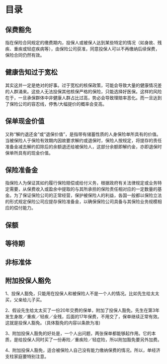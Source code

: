 # 目录

## 保费豁免

指在保险合同规定的缴费期内，投保人或被保人达到某些特定的情况（如身故、残疾、重疾或轻症疾病等），由保险公司获准，同意投保人可以不再缴纳后续保费，保险合同仍然有效。

## 健康告知过于宽松

其实这并一定是绝对的好事。过于宽松的核保政策，可能会导致大量的健康情况差的人群涌来。这些人无法投保其他核保严格的保险，只能选择好医保。这样的风险在于，一旦承保群体中非健康人群占比过高，势必会导致理赔率恶化。而一旦达到了保险公司的容忍线，停售/大幅提价的概率会变高。

## 保单现金价值

又称“解约退还金”或“退保价值”，是指带有储蓄性质的人身保险单所具有的价值。当被保险人于保险有效期内因故要求解约或退保时，保险人按规定，将提存的责任准备金减去解约扣除后的余额退还给被保险人，这部分余额即解约金，亦即退保时保单所具有的现金价值。 

## 保险准备金

指保险人为保证其如约履行保险赔偿或给付义务，根据政府有关法律规定或业务特定需要，从保费收入或盈余中提取的与其所承担的保险责任相对应的一定数量的基金。为了保证保险公司的正常经营，保护被保险人的利益，各国一般都以保险立法的形式规定保险公司应提存保险准备金，以确保保险公司具备与其保险业务规模相应的偿付能力。

## 保额

## 等待期

## 非标准体

## 附加投保人豁免

1、投保人豁免，只能用在投保人和被保险人不是一个人的情况。比如先生给太太买，父亲给儿子买。

2、假设先生给太太买了一份20年交费的保单，附加了投保人豁免。先生在第3年发生身故／重疾／轻疾／全残，后面的17年保费，不用交了，保单继续正常有效。这就是投保人豁免。（具体豁免的内容以条款为准)

3、附加投保人豁免的好处是，一个人出问题，两张保单都能够起作用。它的本质，是给投保人同时买了一份寿险／重疾险／轻症险，所以附加豁免要另外加费。

4、附加投保人豁免，适合被保险人自己没有能力缴纳保费的情况。所以，单经济支柱家庭要特别注意。